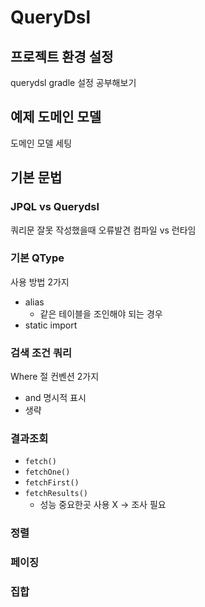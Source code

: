 # QueryDsl





## 프로젝트 환경 설정

querydsl gradle 설정 공부해보기



## 예제 도메인 모델

도메인 모델 세팅



## 기본 문법

### JPQL vs Querydsl

쿼리문 잘못 작성했을때 오류발견 컴파일 vs 런타임



### 기본 QType

사용 방법 2가지

- alias
  - 같은 테이블을 조인해야 되는 경우
- static import



### 검색 조건 쿼리

Where 절 컨벤션 2가지

- and 명시적 표시
- 생략



### 결과조회

- `fetch()`
- `fetchOne()`
- `fetchFirst()`
- `fetchResults()`
  - 성능 중요한곳 사용 X -> 조사 필요



### 정렬



### 페이징



### 집합


